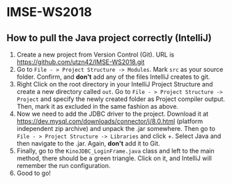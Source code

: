 # IMSE-WS2018
## How to pull the Java project correctly (IntelliJ)
1. Create a new project from Version Control (Git). URL is https://github.com/utzn42/IMSE-WS2018.git
2. Go to ```File - > Project Structure -> Modules```. Mark ```src``` as your source folder. Confirm, and **don't** add any of the files IntelliJ creates to git.
3. Right Click on the root directory in your IntelliJ Project Structure and create a new directory called ```out```. Go to ```File - > Project Structure -> Project``` and specify the newly created folder as Project compiler output. Then, mark it as excluded in the same fashion as above.
4. Now we need to add the JDBC driver to the project. Download it at https://dev.mysql.com/downloads/connector/j/8.0.html (platform independent zip archive) and unpack the .jar somewhere. Then go to ```File - > Project Structure -> Libraries``` and click +. Select Java and then navigate to the .jar. Again, **don't** add it to Git.
5. Finally, go to the ```KinoJDBC_LoginFrame.java``` class and left to the main method, there should be a green triangle. Click on it, and IntelliJ will remember the run configuration.
6. Good to go!
